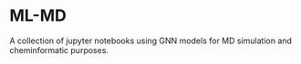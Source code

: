 # ML-MD

A collection of jupyter notebooks using GNN models for MD simulation and cheminformatic purposes.
